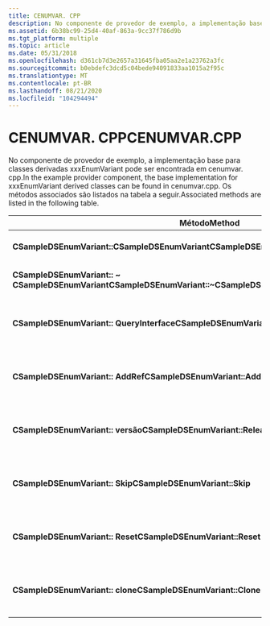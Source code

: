 ```yaml
---
title: CENUMVAR. CPP
description: No componente de provedor de exemplo, a implementação base para classes derivadas xxxEnumVariant pode ser encontrada em cenumvar. cpp. Os métodos associados são listados na tabela a seguir.
ms.assetid: 6b38bc99-25d4-40af-863a-9cc37f786d9b
ms.tgt_platform: multiple
ms.topic: article
ms.date: 05/31/2018
ms.openlocfilehash: d361cb7d3e2657a31645fba05aa2e1a23762a3fc
ms.sourcegitcommit: b0ebdefc3dcd5c04bede94091833aa1015a2f95c
ms.translationtype: MT
ms.contentlocale: pt-BR
ms.lasthandoff: 08/21/2020
ms.locfileid: "104294494"
---
```

# <a name="cenumvarcpp"></a><span data-ttu-id="0c026-104">CENUMVAR. CPP</span><span class="sxs-lookup"><span data-stu-id="0c026-104">CENUMVAR.CPP</span></span>

<span data-ttu-id="0c026-105">No componente de provedor de exemplo, a implementação base para classes derivadas xxxEnumVariant pode ser encontrada em cenumvar. cpp.</span><span class="sxs-lookup"><span data-stu-id="0c026-105">In the example provider component, the base implementation for xxxEnumVariant derived classes can be found in cenumvar.cpp.</span></span> <span data-ttu-id="0c026-106">Os métodos associados são listados na tabela a seguir.</span><span class="sxs-lookup"><span data-stu-id="0c026-106">Associated methods are listed in the following table.</span></span>



| <span data-ttu-id="0c026-107">Método</span><span class="sxs-lookup"><span data-stu-id="0c026-107">Method</span></span>                                          | <span data-ttu-id="0c026-108">Descrição</span><span class="sxs-lookup"><span data-stu-id="0c026-108">Description</span></span>                                                                           |
|-------------------------------------------------|---------------------------------------------------------------------------------------|
| <span data-ttu-id="0c026-109">**CSampleDSEnumVariant::CSampleDSEnumVariant**</span><span class="sxs-lookup"><span data-stu-id="0c026-109">**CSampleDSEnumVariant::CSampleDSEnumVariant**</span></span>  | <span data-ttu-id="0c026-110">Construtor padrão.</span><span class="sxs-lookup"><span data-stu-id="0c026-110">Standard constructor.</span></span>                                                                 |
| <span data-ttu-id="0c026-111">**CSampleDSEnumVariant:: ~ CSampleDSEnumVariant**</span><span class="sxs-lookup"><span data-stu-id="0c026-111">**CSampleDSEnumVariant::~CSampleDSEnumVariant**</span></span> | <span data-ttu-id="0c026-112">Destruidor padrão.</span><span class="sxs-lookup"><span data-stu-id="0c026-112">Standard destructor.</span></span>                                                                  |
| <span data-ttu-id="0c026-113">**CSampleDSEnumVariant:: QueryInterface**</span><span class="sxs-lookup"><span data-stu-id="0c026-113">**CSampleDSEnumVariant::QueryInterface**</span></span>        | <span data-ttu-id="0c026-114">Implementação padrão [**IUnknown:: QueryInterface**](/windows/win32/api/unknwn/nf-unknwn-iunknown-queryinterface(q)) .</span><span class="sxs-lookup"><span data-stu-id="0c026-114">Standard [**IUnknown::QueryInterface**](/windows/win32/api/unknwn/nf-unknwn-iunknown-queryinterface(q)) implementation.</span></span> |
| <span data-ttu-id="0c026-115">**CSampleDSEnumVariant:: AddRef**</span><span class="sxs-lookup"><span data-stu-id="0c026-115">**CSampleDSEnumVariant::AddRef**</span></span>                | <span data-ttu-id="0c026-116">Implementação padrão [**IUnknown:: AddRef**](/windows/win32/api/unknwn/nf-unknwn-iunknown-addref) .</span><span class="sxs-lookup"><span data-stu-id="0c026-116">Standard [**IUnknown::AddRef**](/windows/win32/api/unknwn/nf-unknwn-iunknown-addref) implementation.</span></span>                 |
| <span data-ttu-id="0c026-117">**CSampleDSEnumVariant:: versão**</span><span class="sxs-lookup"><span data-stu-id="0c026-117">**CSampleDSEnumVariant::Release**</span></span>               | <span data-ttu-id="0c026-118">Implementação padrão [**IUnknown:: Release**](/windows/win32/api/unknwn/nf-unknwn-iunknown-release) .</span><span class="sxs-lookup"><span data-stu-id="0c026-118">Standard [**IUnknown::Release**](/windows/win32/api/unknwn/nf-unknwn-iunknown-release) implementation.</span></span>               |
| <span data-ttu-id="0c026-119">**CSampleDSEnumVariant:: Skip**</span><span class="sxs-lookup"><span data-stu-id="0c026-119">**CSampleDSEnumVariant::Skip**</span></span>                  | <span data-ttu-id="0c026-120">Standard **IEnumXXXX:: ignorar** implementação.</span><span class="sxs-lookup"><span data-stu-id="0c026-120">Standard **IEnumXXXX::Skip** implementation.</span></span>                                          |
| <span data-ttu-id="0c026-121">**CSampleDSEnumVariant:: Reset**</span><span class="sxs-lookup"><span data-stu-id="0c026-121">**CSampleDSEnumVariant::Reset**</span></span>                 | <span data-ttu-id="0c026-122">Implementação padrão **IEnumXXXX:: Reset** .</span><span class="sxs-lookup"><span data-stu-id="0c026-122">Standard **IEnumXXXX::Reset** implementation.</span></span>                                         |
| <span data-ttu-id="0c026-123">**CSampleDSEnumVariant:: clone**</span><span class="sxs-lookup"><span data-stu-id="0c026-123">**CSampleDSEnumVariant::Clone**</span></span>                 | <span data-ttu-id="0c026-124">Implementação Standard **IEnumXXXX:: clone** .</span><span class="sxs-lookup"><span data-stu-id="0c026-124">Standard **IEnumXXXX::Clone** implementation.</span></span>                                         |



 

 

 